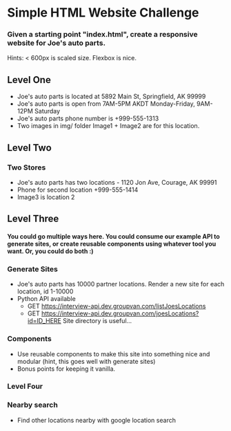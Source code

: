 # Simple HTML Website Challenge

### Given a starting point "index.html", create a responsive website for Joe's auto parts.

Hints:
< 600px is scaled size. Flexbox is nice.

## Level One

- Joe's auto parts is located at 5892 Main St, Springfield, AK 99999
- Joe's auto parts is open from 7AM-5PM AKDT Monday-Friday, 9AM-12PM Saturday
- Joe's auto parts phone number is +999-555-1313
- Two images in img/ folder Image1 + Image2 are for this location.

## Level Two

### Two Stores

- Joe's auto parts has two locations - 1120 Jon Ave, Courage, AK 99991 
- Phone for second location +999-555-1414
- Image3 is location 2

## Level Three
#### You could go multiple ways here. You could consume our example API to generate sites, or create reusable components using whatever tool you want. Or, you could do both :)

### Generate Sites
- Joe's auto parts has 10000 partner locations. Render a new site for each location, id 1-10000
- Python API available
  - GET https://interview-api.dev.groupvan.com/listJoesLocations
  - GET https://interview-api.dev.groupvan.com/joesLocations?id=ID_HERE
  Site directory is useful...
 
### Components
- Use reusable components to make this site into something nice and modular (hint, this goes well with generate sites)
- Bonus points for keeping it vanilla.

### Level Four

### Nearby search

- Find other locations nearby with google location search

